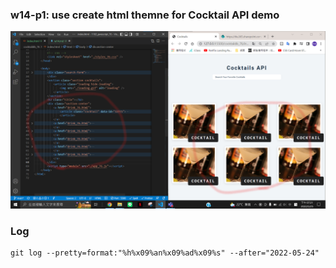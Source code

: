 ### w14-p1: use create html themne for Cocktail API demo

![p1](./p1.png)

### Log

```
git log --pretty=format:"%h%x09%an%x09%ad%x09%s" --after="2022-05-24"
```

